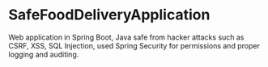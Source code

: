 # SafeFoodDeliveryApplication
 Web application in Spring Boot, Java safe from hacker attacks such as CSRF, XSS, SQL Injection, used Spring Security for permissions and proper logging and auditing.
